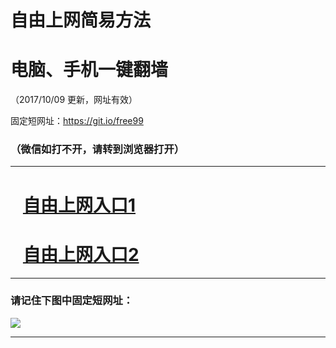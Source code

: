 ﻿# 自由上网简易方法

# 电脑、手机一键翻墙

（2017/10/09 更新，网址有效）

固定短网址：https://git.io/free99

### （微信如打不开，请转到浏览器打开）


***





# &nbsp;&nbsp; <a href="http://ft2349224328.fwq-tz-1001.info/fwqtz01.html?t=100900114599 " target="_blank">自由上网入口1</a>
# &nbsp;&nbsp; <a href="http://ft1234815604.fwq-tz-1002.info/fwqtz02.html?t=100900115269 " target="_blank">自由上网入口2</a>
***

### 请记住下图中固定短网址：

<img src="https://s3-us-west-2.amazonaws.com/fwq-1001/yjfq-20170905okok.png" /> 


***

